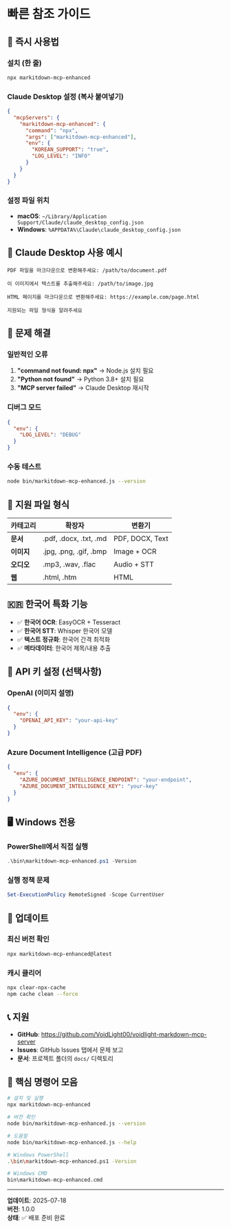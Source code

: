 # 빠른 참조 가이드

## 🚀 즉시 사용법

### 설치 (한 줄)
```bash
npx markitdown-mcp-enhanced
```

### Claude Desktop 설정 (복사 붙여넣기)
```json
{
  "mcpServers": {
    "markitdown-mcp-enhanced": {
      "command": "npx",
      "args": ["markitdown-mcp-enhanced"],
      "env": {
        "KOREAN_SUPPORT": "true",
        "LOG_LEVEL": "INFO"
      }
    }
  }
}
```

### 설정 파일 위치
- **macOS**: `~/Library/Application Support/Claude/claude_desktop_config.json`
- **Windows**: `%APPDATA%\Claude\claude_desktop_config.json`

## 💬 Claude Desktop 사용 예시

```
PDF 파일을 마크다운으로 변환해주세요: /path/to/document.pdf
```

```
이 이미지에서 텍스트를 추출해주세요: /path/to/image.jpg
```

```
HTML 페이지를 마크다운으로 변환해주세요: https://example.com/page.html
```

```
지원되는 파일 형식을 알려주세요
```

## 🔧 문제 해결

### 일반적인 오류
1. **"command not found: npx"** → Node.js 설치 필요
2. **"Python not found"** → Python 3.8+ 설치 필요
3. **"MCP server failed"** → Claude Desktop 재시작

### 디버그 모드
```json
{
  "env": {
    "LOG_LEVEL": "DEBUG"
  }
}
```

### 수동 테스트
```bash
node bin/markitdown-mcp-enhanced.js --version
```

## 📁 지원 파일 형식

| 카테고리 | 확장자 | 변환기 |
|----------|--------|--------|
| **문서** | .pdf, .docx, .txt, .md | PDF, DOCX, Text |
| **이미지** | .jpg, .png, .gif, .bmp | Image + OCR |
| **오디오** | .mp3, .wav, .flac | Audio + STT |
| **웹** | .html, .htm | HTML |

## 🇰🇷 한국어 특화 기능

- ✅ **한국어 OCR**: EasyOCR + Tesseract
- ✅ **한국어 STT**: Whisper 한국어 모델
- ✅ **텍스트 정규화**: 한국어 간격 최적화
- ✅ **메타데이터**: 한국어 제목/내용 추출

## 🔑 API 키 설정 (선택사항)

### OpenAI (이미지 설명)
```json
{
  "env": {
    "OPENAI_API_KEY": "your-api-key"
  }
}
```

### Azure Document Intelligence (고급 PDF)
```json
{
  "env": {
    "AZURE_DOCUMENT_INTELLIGENCE_ENDPOINT": "your-endpoint",
    "AZURE_DOCUMENT_INTELLIGENCE_KEY": "your-key"
  }
}
```

## 🖥️ Windows 전용

### PowerShell에서 직접 실행
```powershell
.\bin\markitdown-mcp-enhanced.ps1 -Version
```

### 실행 정책 문제
```powershell
Set-ExecutionPolicy RemoteSigned -Scope CurrentUser
```

## 🔄 업데이트

### 최신 버전 확인
```bash
npx markitdown-mcp-enhanced@latest
```

### 캐시 클리어
```bash
npx clear-npx-cache
npm cache clean --force
```

## 📞 지원

- **GitHub**: https://github.com/VoidLight00/voidlight-markdown-mcp-server
- **Issues**: GitHub Issues 탭에서 문제 보고
- **문서**: 프로젝트 폴더의 `docs/` 디렉토리

## 🎯 핵심 명령어 모음

```bash
# 설치 및 실행
npx markitdown-mcp-enhanced

# 버전 확인
node bin/markitdown-mcp-enhanced.js --version

# 도움말
node bin/markitdown-mcp-enhanced.js --help

# Windows PowerShell
.\bin\markitdown-mcp-enhanced.ps1 -Version

# Windows CMD
bin\markitdown-mcp-enhanced.cmd
```

---
**업데이트**: 2025-07-18  
**버전**: 1.0.0  
**상태**: ✅ 배포 준비 완료